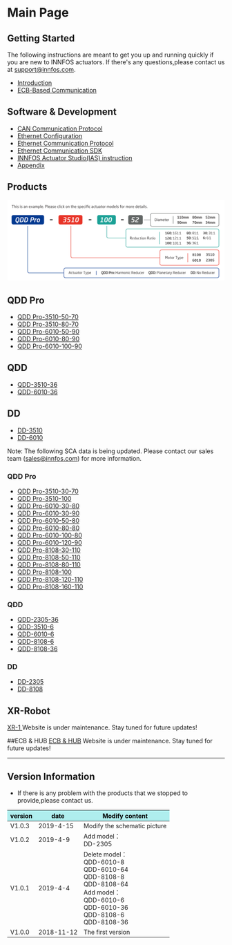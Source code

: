 Main Page
=====


Getting Started
--------
The following instructions are meant to get you up and running quickly if you are new to INNFOS actuators. 
If there's any questions,please contact us at support@innfos.com.

  * [Introduction](pages/introduction.md)
  * [ECB-Based Communication](https://www.mdeditor.com/)



Software & Development
------------

  * [CAN Communication Protocol][ipChanged]
  * [Ethernet Configuration](ipChange.md)
  * [Ethernet Communication Protocol](pages/Ethernet_Communication_Protocol.md)
  * [Ethernet Communication SDK](https://www.mdeditor.com/)
  * [INNFOS Actuator Studio(IAS) instruction](pages/INNFOS_Actuator_StudioIAS_instruction.md)
  * [Appendix](https://www.mdeditor.com/)
  
 
  [ipChanged]: <https://github.com/innfos/ipChangeTool/blob/master/README.md>

Products
-----------------
![sca](../en/img/sca-type.png "sca")


## QDD Pro
  * [QDD Pro-3510-50-70](pages/QDDPro-3510-50_v2_2.md)
  * [QDD Pro-3510-80-70](pages/QDDPro-3510-80_v2_2.md)
  * [QDD Pro-6010-50-90](pages/QDDPro-6010-50-90_v2_2.md)
  * [QDD Pro-6010-80-90](pages/QDDPro-6010-80-90_v2_2.md)
  * [QDD Pro-6010-100-90](pages/QDDPro-6010-100-90_v2_2.md)




## QDD
  * [QDD-3510-36](pages/QDD-3510-36_v2_2.md)
  * [QDD-6010-36](pages/QDD-6010-36_v2_2.md)


## DD
  * [DD-3510](pages/DD-3510_v2_2.md)
  * [DD-6010](pages/DD-6010_v2_2.md)

Note: The following SCA data is being updated. Please contact our sales team (sales@innfos.com) for more information.

### QDD Pro
  * [QDD Pro-3510-30-70](pages/QDDPro-3510-30_v2_2.md)
  * [QDD Pro-3510-100](pages/QDDPro-3510-100_v2_2.md)
  * [QDD Pro-6010-30-80](pages/QDDPro-6010-30-80.md)
  * [QDD Pro-6010-30-90](pages/QDDPro-6010-30-90.md)
  * [QDD Pro-6010-50-80](pages/QDDPro-6010-50-80.md)
  * [QDD Pro-6010-80-80](pages/QDDPro-6010-80-80.md)
  * [QDD Pro-6010-100-80](pages/QDDPro-6010-100-80.md)
  * [QDD Pro-6010-120-90](pages/QDDPro-6010-120-90.md)
  * [QDD Pro-8108-30-110](pages/QDDPro-8108-30.md)
  * [QDD Pro-8108-50-110](pages/QDDPro-8108-50.md)
  * [QDD Pro-8108-80-110](pages/QDDPro-8108-80.md)
  * [QDD Pro-8108-100](pages/QDDPro-8108-100.md)
  * [QDD Pro-8108-120-110](pages/QDDPro-8108-120.md)
  * [QDD Pro-8108-160-110](pages/QDDPro-8108-160.md)


### QDD
  * [QDD-2305-36](pages/QDD-2305-36_v2_2.md)
  * [QDD-3510-6](pages/QDD-3510-6_v2_2.md)
  * [QDD-6010-6](pages/QDD-6010-6_v2_2.md)
  * [QDD-8108-6](pages/QDD-8108-6.md)
  * [QDD-8108-36](pages/QDD-8108-36.md)

### DD
  * [DD-2305](pages/DD-2305_v2_2.md)
  * [DD-8108](pages/DD-8108.md)

## XR-Robot
 [XR-1 ](https://www.mdeditor.com/)
Website is under maintenance. Stay tuned for future updates!

##ECB & HUB
[ECB & HUB](https://www.mdeditor.com/)
Website is under maintenance. Stay tuned for future updates!

- - - -

Version Information
----------------------


  * If there is any problem with the products that we stopped to provide,please contact us.


<table class="tableizer-table">
<thead><tr class="tableizer-firstrow" style="background: PaleTurquoise; color: black;width:500px"><th >version</th><th>date</th><th>	Modify content</th></tr></thead><tbody><tr><td>V1.0.3</td><td>2019-4-15</td><td>Modify the schematic picture</td></tr><tr><td>V1.0.2</td><td>2019-4-9</td><td>Add model：<br>DD-2305</td></tr><tr><td>V1.0.1</td><td>2019-4-4</td><td>Delete model：<br>QDD-6010-8<br>QDD-6010-64 <br>QDD-8108-8 <br>QDD-8108-64<br>Add model：<br>QDD-6010-6 <br>QDD-6010-36 <br>QDD-8108-6 <br>QDD-8108-36</td></tr><tr><td>V1.0.0</td><td>2018-11-12</td><td>The first version</td></tr></tbody></table>

